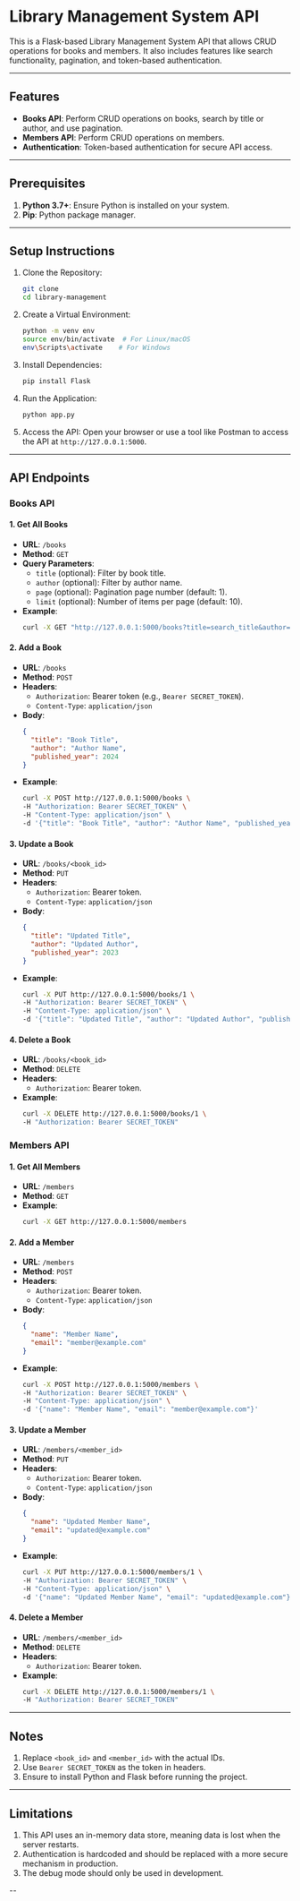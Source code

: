 # Library Management System API

This is a Flask-based Library Management System API that allows CRUD operations for books and members. It also includes features like search functionality, pagination, and token-based authentication.

---

## Features

- **Books API**: Perform CRUD operations on books, search by title or author, and use pagination.
- **Members API**: Perform CRUD operations on members.
- **Authentication**: Token-based authentication for secure API access.

---

## Prerequisites

1. **Python 3.7+**: Ensure Python is installed on your system.
2. **Pip**: Python package manager.

---

## Setup Instructions

1. Clone the Repository:
   ```bash
   git clone 
   cd library-management
   ```

2. Create a Virtual Environment:
   ```bash
   python -m venv env
   source env/bin/activate  # For Linux/macOS
   env\Scripts\activate    # For Windows
   ```

3. Install Dependencies:
   ```bash
   pip install Flask
   ```

4. Run the Application:
   ```bash
   python app.py
   ```

5. Access the API:
   Open your browser or use a tool like Postman to access the API at `http://127.0.0.1:5000`.

---

## API Endpoints

### Books API

#### **1. Get All Books**
- **URL**: `/books`
- **Method**: `GET`
- **Query Parameters**:
  - `title` (optional): Filter by book title.
  - `author` (optional): Filter by author name.
  - `page` (optional): Pagination page number (default: 1).
  - `limit` (optional): Number of items per page (default: 10).
- **Example**:
  ```bash
  curl -X GET "http://127.0.0.1:5000/books?title=search_title&author=search_author&page=1&limit=10"
  ```

#### **2. Add a Book**
- **URL**: `/books`
- **Method**: `POST`
- **Headers**:
  - `Authorization`: Bearer token (e.g., `Bearer SECRET_TOKEN`).
  - `Content-Type`: `application/json`
- **Body**:
  ```json
  {
    "title": "Book Title",
    "author": "Author Name",
    "published_year": 2024
  }
  ```
- **Example**:
  ```bash
  curl -X POST http://127.0.0.1:5000/books \
  -H "Authorization: Bearer SECRET_TOKEN" \
  -H "Content-Type: application/json" \
  -d '{"title": "Book Title", "author": "Author Name", "published_year": 2024}'
  ```

#### **3. Update a Book**
- **URL**: `/books/<book_id>`
- **Method**: `PUT`
- **Headers**:
  - `Authorization`: Bearer token.
  - `Content-Type`: `application/json`
- **Body**:
  ```json
  {
    "title": "Updated Title",
    "author": "Updated Author",
    "published_year": 2023
  }
  ```
- **Example**:
  ```bash
  curl -X PUT http://127.0.0.1:5000/books/1 \
  -H "Authorization: Bearer SECRET_TOKEN" \
  -H "Content-Type: application/json" \
  -d '{"title": "Updated Title", "author": "Updated Author", "published_year": 2023}'
  ```

#### **4. Delete a Book**
- **URL**: `/books/<book_id>`
- **Method**: `DELETE`
- **Headers**:
  - `Authorization`: Bearer token.
- **Example**:
  ```bash
  curl -X DELETE http://127.0.0.1:5000/books/1 \
  -H "Authorization: Bearer SECRET_TOKEN"
  ```

### Members API

#### **1. Get All Members**
- **URL**: `/members`
- **Method**: `GET`
- **Example**:
  ```bash
  curl -X GET http://127.0.0.1:5000/members
  ```

#### **2. Add a Member**
- **URL**: `/members`
- **Method**: `POST`
- **Headers**:
  - `Authorization`: Bearer token.
  - `Content-Type`: `application/json`
- **Body**:
  ```json
  {
    "name": "Member Name",
    "email": "member@example.com"
  }
  ```
- **Example**:
  ```bash
  curl -X POST http://127.0.0.1:5000/members \
  -H "Authorization: Bearer SECRET_TOKEN" \
  -H "Content-Type: application/json" \
  -d '{"name": "Member Name", "email": "member@example.com"}'
  ```

#### **3. Update a Member**
- **URL**: `/members/<member_id>`
- **Method**: `PUT`
- **Headers**:
  - `Authorization`: Bearer token.
  - `Content-Type`: `application/json`
- **Body**:
  ```json
  {
    "name": "Updated Member Name",
    "email": "updated@example.com"
  }
  ```
- **Example**:
  ```bash
  curl -X PUT http://127.0.0.1:5000/members/1 \
  -H "Authorization: Bearer SECRET_TOKEN" \
  -H "Content-Type: application/json" \
  -d '{"name": "Updated Member Name", "email": "updated@example.com"}'
  ```

#### **4. Delete a Member**
- **URL**: `/members/<member_id>`
- **Method**: `DELETE`
- **Headers**:
  - `Authorization`: Bearer token.
- **Example**:
  ```bash
  curl -X DELETE http://127.0.0.1:5000/members/1 \
  -H "Authorization: Bearer SECRET_TOKEN"
  ```

---

## Notes

1. Replace `<book_id>` and `<member_id>` with the actual IDs.
2. Use `Bearer SECRET_TOKEN` as the token in headers.
3. Ensure to install Python and Flask before running the project.

---

## Limitations

1. This API uses an in-memory data store, meaning data is lost when the server restarts.
2. Authentication is hardcoded and should be replaced with a more secure mechanism in production.
3. The debug mode should only be used in development.

--